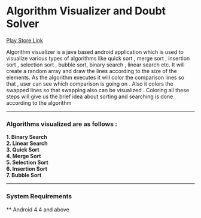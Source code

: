 # Algorithm Visualizer and Doubt Solver

[Play Store Link](https://play.google.com/store/apps/details?id=com.codershil.algorithmvisualizer&hl=en_IN&gl=US)

Algorithm visualizer is a java based android application which is used to visualize various types of algorithms 
like quick sort , merge sort , insertion sort , selection sort , bubble sort, binary search , linear search etc. It will 
create a random array and draw the lines according to the size of the elements. As the algorithm executes it will 
color the comparison lines so that , user can see which comparison is going on . Also it colors the swapped lines 
so that swapping also can be visualized . Coloring all these steps will give us the brief idea about sorting and 
searching is done according to the algorithm 

---

### Algorithms visualized are as follows :
**1. Binary Search**  
**2. Linear Search**  
**3. Quick Sort**  
**4. Merge Sort**  
**5. Selection Sort**  
**6. Insertion Sort**  
**7. Bubble Sort**  

---

### System Requirements
** Android 4.4 and above

